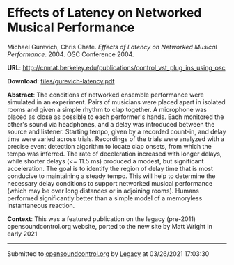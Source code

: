 # Effects of Latency on Networked Musical Performance

Michael Gurevich, Chris Chafe. *Effects of Latency on Networked Musical Performance*. 2004.  OSC Conference 2004. 

**URL**: <http://cnmat.berkeley.edu/publications/control_vst_plug_ins_using_osc>

**Download**: [files/gurevich-latency.pdf](../files/gurevich-latency.pdf)

**Abstract**: The conditions of networked ensemble performance were simulated in an experiment. Pairs of musicians were placed apart in isolated rooms and given a simple rhythm to clap together. A microphone was placed as close as possible to each performer's hands. Each monitored the other's sound via headphones, and a delay was introduced between the source and listener. Starting tempo, given by a recorded count-in, and delay time were varied across trials. Recordings of the trials were analyzed with a precise event detection algorithm to locate clap onsets, from which the tempo was inferred. The rate of deceleration increased with longer delays, while shorter delays (<= 11.5 ms) produced a modest, but significant acceleration. The goal is to identify the region of delay time that is most conducive to maintaining a steady tempo. This will help to determine the necessary delay conditions to support networked musical performance (which may be over long distances or in adjoining rooms). Humans performed significantly better than a simple model of a memoryless instantaneous reaction.

**Context**: This was a featured publication on the legacy (pre-2011) opensoundcontrol.org website, ported to the new site by Matt Wright in early 2021

---
Submitted to [opensoundcontrol.org](https://opensoundcontrol.org) by [Legacy](https://web.archive.org) at 03/26/2021 17:03:30

